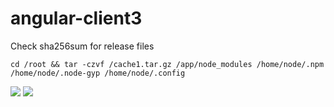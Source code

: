 # angular-client3

Check sha256sum for release files

`cd /root && tar -czvf /cache1.tar.gz /app/node_modules /home/node/.npm /home/node/.node-gyp /home/node/.config`

[![](https://images.microbadger.com/badges/image/imdocker1/angular-client3.svg)](https://microbadger.com/images/imdocker1/angular-client3 "Get your own image badge on microbadger.com")
[![](https://images.microbadger.com/badges/version/imdocker1/angular-client3.svg)](https://microbadger.com/images/imdocker1/angular-client3 "Get your own version badge on microbadger.com")
